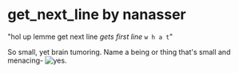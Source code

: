# get_next_line by nanasser
"hol up lemme get next line *gets first line* `w h a t`"

So small, yet brain tumoring. Name a being or thing that's small and menacing-
![yes.](https://i.redd.it/accfpkgq3ik51.jpg)
